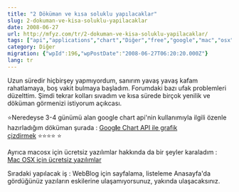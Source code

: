 ```yaml
---
title: "2 Döküman ve kısa soluklu yapılacaklar"
slug: 2-dokuman-ve-kisa-soluklu-yapilacaklar
date: 2008-06-27
url: http://mfyz.com/tr/2-dokuman-ve-kisa-soluklu-yapilacaklar/
tags: ["api","applications","chart","Diğer","free","google","mac","osx"]
category: Diğer
migration: {"wpId":196,"wpPostDate":"2008-06-27T06:20:20.000Z"}
lang: tr
---
```


Uzun süredir hiçbirşey yapmıyordum, sanırım yavaş yavaş kafam rahatlamaya, boş vakit bulmaya başladım. Forumdaki bazı ufak problemleri düzelttim. Şimdi tekrar kolları sıvadım ve kısa sürede birçok yenilik ve döküman görmenizi istiyorum açıkcası.

⭐️Neredeyse 3-4 günümü alan google chart api'nin kullanımıyla ilgili özenle hazırladığım döküman şurada : [Goog**l**e Chart API ile grafik çizdirmek](/google-chart-api-ile-grafik-cizdirmek/) ⭐️⭐️⭐️⭐️ ⭐️

Ayrıca macosx için ücretsiz yazılımlar hakkında da bir şeyler karaladım : [Mac OSX için ücretsiz yazılımlar](/osx-icin-ucretsiz-yazilimlar/)

Sıradaki yapılacak iş : WebBlog için sayfalama, listeleme Anasayfa'da gördüğünüz yazıların eskilerine ulaşamıyorsunuz, yakında ulaşacaksınız.